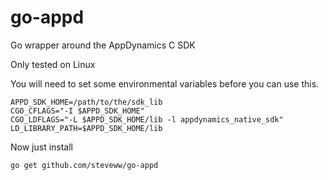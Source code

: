 # go-appd
Go wrapper around the AppDynamics C SDK

Only tested on Linux

You will need to set some environmental variables before you can use this.

    APPD_SDK_HOME=/path/to/the/sdk_lib
    CGO_CFLAGS="-I $APPD_SDK_HOME"
    CGO_LDFLAGS="-L $APPD_SDK_HOME/lib -l appdynamics_native_sdk"
    LD_LIBRARY_PATH=$APPD_SDK_HOME/lib
    
Now just install

    go get github.com/steveww/go-appd
